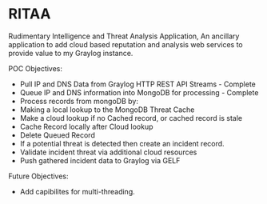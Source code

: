 # RITAA
Rudimentary Intelligence and Threat Analysis Application,
An ancillary application to add cloud based reputation and analysis web services to provide value to my Graylog instance.

POC Objectives:
- Pull IP and DNS Data from Graylog HTTP REST API Streams - Complete
- Queue IP and DNS information into MongoDB for processing - Complete
- Process records from mongoDB by:
- Making a local lookup to the MongoDB Threat Cache
- Make a cloud lookup if no Cached record, or cached record is stale
- Cache Record locally after Cloud lookup
- Delete Queued Record
- If a potential threat is detected then create an incident record.
- Validate incident threat via additional cloud resources
- Push gathered incident data to Graylog via GELF


Future Objectives: 
- Add capibilites for multi-threading. 

